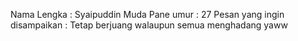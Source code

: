 Nama Lengka : Syaipuddin Muda Pane
umur : 27
Pesan yang ingin disampaikan : Tetap berjuang walaupun semua menghadang yaww
